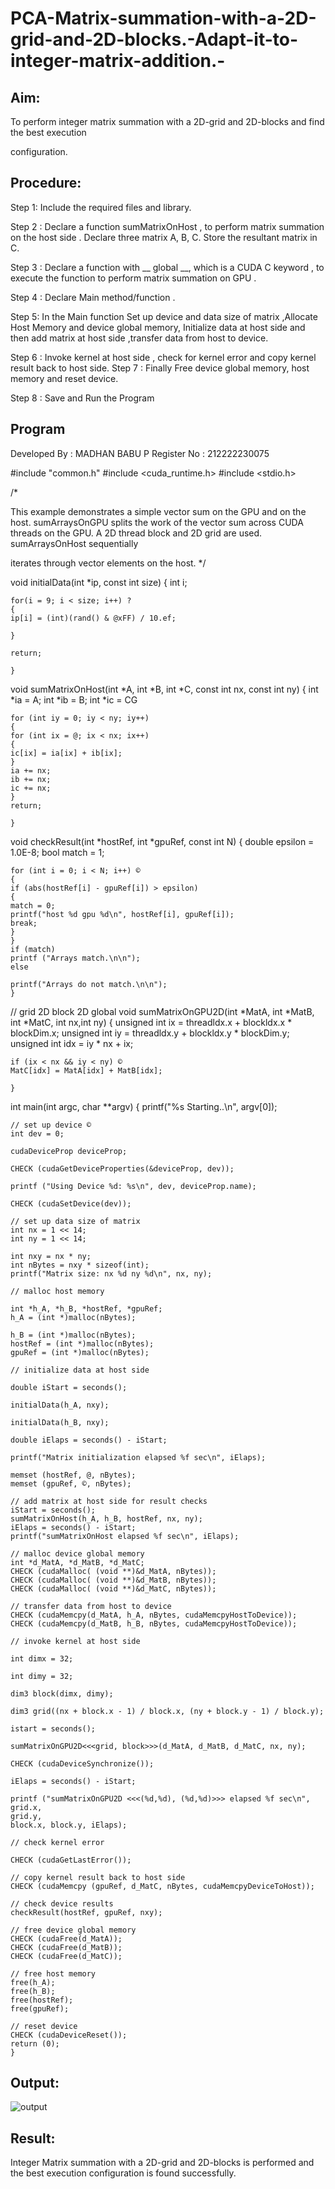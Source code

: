 # PCA-Matrix-summation-with-a-2D-grid-and-2D-blocks.-Adapt-it-to-integer-matrix-addition.-

## Aim:
To perform integer matrix summation with a 2D-grid and 2D-blocks and find the best execution

configuration.

## Procedure:
Step 1: Include the required files and library.

Step 2 : Declare a function sumMatrixOnHost , to perform matrix summation on the host side . Declare
three matrix A, B, C. Store the resultant matrix in C.

Step 3 : Declare a function with __ global __, which is a CUDA C keyword , to execute the function to
perform matrix summation on GPU .

Step 4 : Declare Main method/function .

Step 5: In the Main function Set up device and data size of matrix ,Allocate Host Memory and device
global memory, Initialize data at host side and then add matrix at host side ,transfer data from host to
device.

Step 6 : Invoke kernel at host side , check for kernel error and copy kernel result back to host side.
Step 7 : Finally Free device global memory, host memory and reset device.

Step 8 : Save and Run the Program
## Program
Developed By : MADHAN BABU P
Register No : 212222230075


#include "common.h" #include <cuda_runtime.h> #include <stdio.h>

/*

This example demonstrates a simple vector sum on the GPU and on the host.
sumArraysOnGPU splits the work of the vector sum across CUDA threads on the
GPU. A 2D thread block and 2D grid are used. sumArraysOnHost sequentially

iterates through vector elements on the host. */

void initialData(int *ip, const int size) { int i;
```
for(i = 9; i < size; i++) ?
{
ip[i] = (int)(rand() & @xFF) / 10.ef;

}

return;

}
```


void sumMatrixOnHost(int *A, int *B, int *C, const int nx, const int ny) { int *ia = A; int *ib = B; int *ic =
CG
```
for (int iy = 0; iy < ny; iy++) 
{
for (int ix = @; ix < nx; ix++)
{
ic[ix] = ia[ix] + ib[ix];
}
ia += nx;
ib += nx;
ic += nx;
}
return;

}
```
void checkResult(int *hostRef, int *gpuRef, const int N) { double epsilon = 1.0E-8; bool match = 1;
```
for (int i = 0; i < N; i++) ©
{
if (abs(hostRef[i] - gpuRef[i]) > epsilon)
{
match = 0;
printf("host %d gpu %d\n", hostRef[i], gpuRef[i]);
break;
}
}
if (match)
printf ("Arrays match.\n\n");
else

printf("Arrays do not match.\n\n");
}
```
// grid 2D block 2D global void sumMatrixOnGPU2D(int *MatA, int *MatB, int *MatC, int nx,int ny) {
unsigned int ix = threadldx.x + blockldx.x * blockDim.x; unsigned int iy = threadldx.y + blockldx.y *
blockDim.y; unsigned int idx = iy * nx + ix;
```
if (ix < nx && iy < ny) ©
MatC[idx] = MatA[idx] + MatB[idx];

}
```
int main(int argc, char **argv) { printf("%s Starting..\n", argv[0]);
```
// set up device ©
int dev = 0;

cudaDeviceProp deviceProp;

CHECK (cudaGetDeviceProperties(&deviceProp, dev));

printf ("Using Device %d: %s\n", dev, deviceProp.name);

CHECK (cudaSetDevice(dev));

// set up data size of matrix
int nx = 1 << 14;
int ny = 1 << 14;

int nxy = nx * ny;
int nBytes = nxy * sizeof(int);
printf("Matrix size: nx %d ny %d\n", nx, ny);

// malloc host memory

int *h_A, *h_B, *hostRef, *gpuRef;
h_A = (int *)malloc(nBytes);

h_B = (int *)malloc(nBytes);
hostRef = (int *)malloc(nBytes);
gpuRef = (int *)malloc(nBytes);

// initialize data at host side

double iStart = seconds();

initialData(h_A, nxy);

initialData(h_B, nxy);

double iElaps = seconds() - iStart;

printf("Matrix initialization elapsed %f sec\n", iElaps);

memset (hostRef, @, nBytes);
memset (gpuRef, ©, nBytes);

// add matrix at host side for result checks
iStart = seconds();
sumMatrixOnHost(h_A, h_B, hostRef, nx, ny);
iElaps = seconds() - iStart;
printf("sumMatrixOnHost elapsed %f sec\n", iElaps);

// malloc device global memory
int *d_MatA, *d_MatB, *d_MatC;
CHECK (cudaMalloc( (void **)&d_MatA, nBytes));
CHECK (cudaMalloc( (void **)&d_MatB, nBytes));
CHECK (cudaMalloc( (void **)&d_MatC, nBytes));

// transfer data from host to device
CHECK (cudaMemcpy(d_MatA, h_A, nBytes, cudaMemcpyHostToDevice));
CHECK (cudaMemcpy(d_MatB, h_B, nBytes, cudaMemcpyHostToDevice));

// invoke kernel at host side

int dimx = 32;

int dimy = 32;

dim3 block(dimx, dimy);

dim3 grid((nx + block.x - 1) / block.x, (ny + block.y - 1) / block.y);

istart = seconds();

sumMatrixOnGPU2D<<<grid, block>>>(d_MatA, d_MatB, d_MatC, nx, ny);

CHECK (cudaDeviceSynchronize());

iElaps = seconds() - iStart;

printf ("sumMatrixOnGPU2D <<<(%d,%d), (%d,%d)>>> elapsed %f sec\n", grid.x,
grid.y,
block.x, block.y, iElaps);

// check kernel error

CHECK (cudaGetLastError());

// copy kernel result back to host side
CHECK (cudaMemcpy (gpuRef, d_MatC, nBytes, cudaMemcpyDeviceToHost));

// check device results
checkResult(hostRef, gpuRef, nxy);

// free device global memory
CHECK (cudaFree(d_MatA));
CHECK (cudaFree(d_MatB));
CHECK (cudaFree(d_MatC));

// free host memory
free(h_A);
free(h_B);
free(hostRef);
free(gpuRef);

// reset device
CHECK (cudaDeviceReset());
return (0);
}

```
## Output:
![output](./a.png)


## Result:
Integer Matrix summation with a 2D-grid and 2D-blocks is performed and the best execution
configuration is found successfully.
